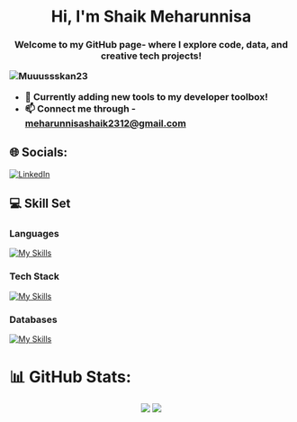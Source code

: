 <h1 align="center">Hi, I'm Shaik Meharunnisa</h1>
<h3 align="center"Engineer passionate about turning ideas into code and data into insight.</h3>
<p align="center">Welcome to my GitHub page- where I explore code, data, and creative tech projects!</p>

<p align="left">
  <img src="https://komarev.com/ghpvc/?username=Muuussskan23&label=Profile%20views&color=0e75b6&style=flat" alt="Muuussskan23" />
</p>

<div align="left">

- 💼 Currently adding new tools to my developer toolbox!
- 📫 Connect me through - [meharunnisashaik2312@gmail.com](mailto:meharunnisashaik2312@gmail.com)

</div>


## 🌐 Socials:
  [![LinkedIn](https://skillicons.dev/icons?i=linkedin)](https://www.linkedin.com/in/meharunnisa-shaik-0a574a268/)

## 💻 Skill Set

### Languages 
[![My Skills](https://skillicons.dev/icons?i=java,python,c,html,css,js)](https://skillicons.dev)  

### Tech Stack  
[![My Skills](https://skillicons.dev/icons?i=react,aws,tensorflow,github)](https://skillicons.dev)

### Databases 
[![My Skills](https://skillicons.dev/icons?i=mysql,mongodb,firebase)](https://skillicons.dev)

# 📊 GitHub Stats:
<p align="center">
  <img src="https://nirzak-streak-stats.vercel.app/?user=Muuussskan23&theme=dark&hide_border=false" />
  <img src="https://github-readme-stats.vercel.app/api/top-langs/?username=Muuussskan23&theme=dark&hide_border=false&include_all_commits=false&count_private=false&layout=compact" />
</p>


<!-- Proudly created with GPRM ( https://gprm.itsvg.in ) -->

